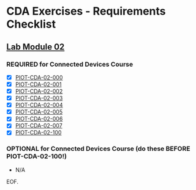 # CDA Exercises - Requirements Checklist

## [Lab Module 02](https://github.com/orgs/programming-the-iot/projects/1#column-9974938)

### REQUIRED for Connected Devices Course

- [x] [PIOT-CDA-02-000](https://github.com/programming-the-iot/book-exercise-tasks/issues/15)
- [x] [PIOT-CDA-02-001](https://github.com/programming-the-iot/book-exercise-tasks/issues/25)
- [x] [PIOT-CDA-02-002](https://github.com/programming-the-iot/book-exercise-tasks/issues/24)
- [x] [PIOT-CDA-02-003](https://github.com/programming-the-iot/book-exercise-tasks/issues/21)
- [x] [PIOT-CDA-02-004](https://github.com/programming-the-iot/book-exercise-tasks/issues/68)
- [x] [PIOT-CDA-02-005](https://github.com/programming-the-iot/book-exercise-tasks/issues/23)
- [x] [PIOT-CDA-02-006](https://github.com/programming-the-iot/book-exercise-tasks/issues/22)
- [x] [PIOT-CDA-02-007](https://github.com/programming-the-iot/book-exercise-tasks/issues/20)
- [x] [PIOT-CDA-02-100](https://github.com/programming-the-iot/book-exercise-tasks/issues/9)

### OPTIONAL for Connected Devices Course (do these BEFORE PIOT-CDA-02-100!)

- N/A

EOF.
